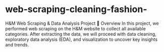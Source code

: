 # web-scraping-cleaning-fashion-
H&amp;M Web Scraping &amp; Data Analysis Project 📌 Overview In this project, we performed web scraping on the H&amp;M website to collect all available categories. After extracting the data, we will proceed with data cleaning, exploratory data analysis (EDA), and visualization to uncover key insights and trends.

